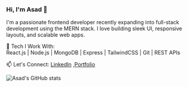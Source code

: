 ### Hi, I'm Asad 👋

I'm a passionate frontend developer recently expanding into full-stack development using the MERN stack. I love building sleek UI, responsive layouts, and scalable web apps.

🌟 Tech I Work With:  
React.js | Node.js | MongoDB | Express | TailwindCSS | Git | REST APIs


📫 Let's Connect:
[LinkedIn](https://linkedin.com/in/asad-ahmed-siddiqui-7b875977) ,[Portfolio](https://watashi-portfolio.vercel.app/)

![Asad's GitHub stats](https://github-readme-stats.vercel.app/api?username=asad851&show_icons=true&theme=radical)
